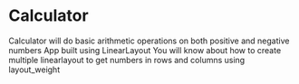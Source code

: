 # Calculator

Calculator will do basic arithmetic operations on both positive and negative numbers
App built using LinearLayout
You will know about how to create multiple linearlayout to get numbers in rows and columns using layout_weight
